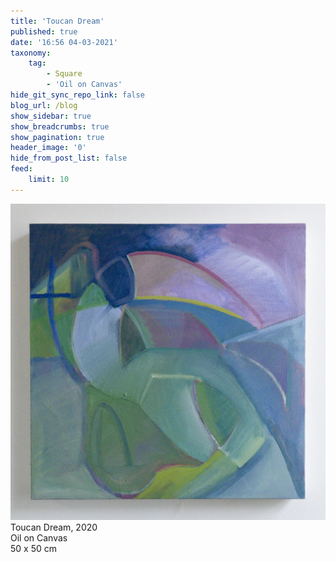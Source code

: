 ```yaml
---
title: 'Toucan Dream'
published: true
date: '16:56 04-03-2021'
taxonomy:
    tag:
        - Square
        - 'Oil on Canvas'
hide_git_sync_repo_link: false
blog_url: /blog
show_sidebar: true
show_breadcrumbs: true
show_pagination: true
header_image: '0'
hide_from_post_list: false
feed:
    limit: 10
---
```


[![](APC_0008%20copy.jpg)
](/paintings/toucan-dream)
Toucan Dream, 2020  
Oil on Canvas  
50 x 50 cm